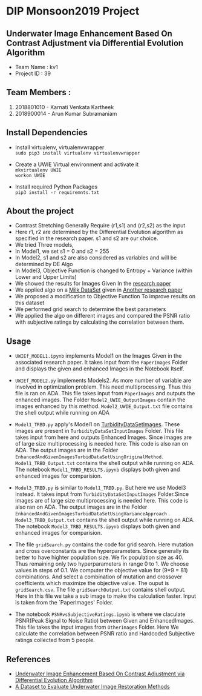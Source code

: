 # DIP Monsoon2019 Project  

## Underwater Image Enhancement Based On Contrast Adjustment via Differential Evolution Algorithm   
- Team Name     : kv1   
- Project ID    : 39
## Team Members  : 

  1. 2018801010 - Karnati Venkata Kartheek    
  2. 2018900014 - Arun Kumar Subramaniam

## Install Dependencies

- Install virtualenv, virtualenvwrapper   
  `sudo pip3 install virtualenv virtualenvwrapper`  
  
- Create a UWIE Virtual environment and activate it   
  `mkvirtualenv UWIE`   
  `workon UWIE`  

- Install required Python Packages   
  `pip3 install -r requiremnts.txt`
 
 ## About the project   
 - Contrast Stretching Generally Require (r1,s1) and (r2,s2) as the input
 - Here r1, r2 are determined by the Differential Evolution algorithm as specified in the research paper. s1 and s2 are our choice.
 - We tried Three models,
 - In Model1, we set s1 = 0 and s2 = 255
 - In Model2, s1 and s2 are also considered as variables and will be determined by DE Algo
 - In Model3, Objective Function is changed to Entropy + Variance (within Lower and Upper Limits)
 - We showed the results for Images Given In the [research paper](https://ieeexplore.ieee.org/stamp/stamp.jsp?tp=&arnumber=7571849&tag=1)
 - We applied algo on a [Milk DataSet](http://amandaduarte.com.br/turbid/turbid/Milk.zip) given in [Another research paper](http://amandaduarte.com.br/turbid/Turbid_Dataset.pdf)
 - We proposed a modification to Objective Function To improve results on this dataset
 - We performed grid search to determine the best parameters
 - We applied the algo on different images and compared the PSNR ratio with subjective ratings by calculating the correlation between them.
 ## Usage
 - `UWIEf_MODEL1.ipynb` implements Model1 on the Images Given in the associated research paper. It takes input from the `PaperImages` Folder and displays the given and enhanced Images in the Notebook Itself.
 - `UWIEf_MODEL2.py` implements Models2. As more number of variable are involved in optimization problem. This need multiprocessing. Thus this file is ran on ADA. This file takes input from `PaperImages` and outputs the enhanced images. The Folder `Model2_UWIE_OutputImages` contain the images enhanced by this method. `Model2_UWIE_Output.txt` file contains the shell output while running on ADA
 
 - `Model1_TRBD.py` apply's Model1 on [TurbidityDataSetImages](http://amandaduarte.com.br/turbid/Turbid_Dataset.pdf). These images are present in `TurbidityDataSetInputImages` Folder. This file takes input from here and outputs Enhanced Images. Since images are of large size multiprocessing is needed here. This code is also ran on ADA. The output images are in the Folder   `EnhancedAndGivenImagesTurbidDataSetUsingOriginalMethod`. `Model1_TRBD_Output.txt` contains the shell output while running on ADA. The notebook `Model1_TRBD_RESULTS.ipynb` displays both given and enhanced images for comparision.
 
 - `Model3_TRBD.py` is similar to `Model1_TRBD.py`. But here we use Model3 instead. It takes input from `TurbidityDataSetInputImages` Folder.Since images are of large size multiprocessing is needed here. This code is also ran on ADA. The output images are in the Folder   `EnhancedAndGivenImagesTurbidDataSetUsingVarianceApproach`  .  `Model3_TRBD_Output.txt` contains the shell output while running on ADA. The notebook `Model3_TRBD_RESULTS.ipynb` displays both given and enhanced images for comparision.
 - The file `gridSearch.py` contains the code for grid search. Here mutation and cross overconstants are the hyperparameters. Since generally its better to have highter population size. We fix population size as 40. Thus remaining only two hyperparameters in range 0 to 1. We choose values in steps of 0.1. We computer the objective value for (9*9 = 81) combinations. And select a combination of mutation and crossover coefficients which maximize the objective value. The ouput is `gridSearch.csv`. The file `gridSearchOutput.txt` contains shell output. Here in this file we take a sub image to make the calculation faster. Input is taken from the `PaperImages' Folder. 
 - The notebook `PSNRvsSubjectiveRatings.ipynb` is where we claculate PSNR(Peak Signal to Noise Ratio) between Given and EnhancedImages. This file takes the input images from `OtherImages` Folder. Here We calculate the correlation between PSNR ratio and Hardcoded Subjective ratings collected from 5 people. 
 

 
 
 ## References
 
 - [Underwater Image Enhancement Based On Contrast Adjustment via Differential Evolution Algorithm](https://ieeexplore.ieee.org/stamp/stamp.jsp?tp=&arnumber=7571849&tag=1)
 - [A Dataset to Evaluate Underwater Image
Restoration Methods](http://amandaduarte.com.br/turbid/Turbid_Dataset.pdf)   
 
    
 
